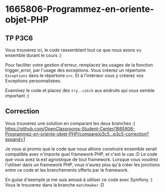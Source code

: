 # 1665806-Programmez-en-oriente-objet-PHP

## TP P3C6

Vous trouverez ici, le code rassemblant tout ce que nous avons vu ensemble durant le cours :)

Pour faciliter votre gestion d'erreur, remplacez les usages de la fonction trigger_error, par l'usage des exceptions. Vous créerez un répertoire `Exceptions` dans le répertoire `src`. Et à l'intérieur vous y créerez vos Exceptions personnalisées.

Examinez le code et placez des `try..catch` aux endroits qui vous semble important :)

## Correction

Vous trouverez une solution en comparant les deux branches :)
https://github.com/OpenClassrooms-Student-Center/1665806-Programmez-en-oriente-objet-PHP/compare/p3c5...p3c5-correction?expand=1

Je vous ai promis que le code que nous allions construire ensemble serait compatible avec n'importe quel framework PHP, et c'est le cas :D Le  code que vous avez là est agnostique de tout framework. Lorsque vous voudrez l'utiliser dans un framework PHP, vous n'aurez plus qu'à créer les jonctions entre ce code et les branchements offerts par le framework.

En guise d'exemple je me suis amusé à utiliser ce code avec Symfony :)
Vous le trouverez dans la branche `matchmaker` :D
